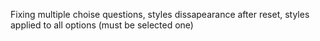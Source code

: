 Fixing multiple choise questions, styles dissapearance after reset, styles applied to all options (must be selected one)
